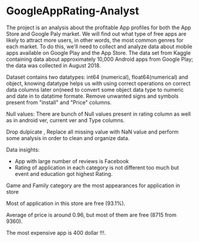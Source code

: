 # GoogleAppRating-Analyst 

The project is an analysis about the profitable App profiles for both the App Store and Google Paly market.
We will find out what type of free apps are likely to attract more users, in other words, the most common genres for each market.
To do this, we'll need to collect and analyze data about mobile apps available on Google Play and the App Store.
The data set from Kaggle containing data about approximately 10,000 Android apps from Google Play; the data was collected in August 2018. 



Dataset contains two datatypes: int64 (numerical), float64(numerical) and object, knowing datatype helps us with using correct operations on correct data columns later on(need to convert some object data type to numeric and date in to datatime formate. Remove unwanted signs and symbols present from "install" and "Price" columns. 

Null values: There are bunch of Null values present in rating column as well as in android ver, current ver and Type columns.

Drop dulpicate , Replace all missing value with NaN value and perform some analysis in order to clean and organize data.


Data insights:
- App with large number of reviews is Facebook
- Rating of application in each category is not different too much but event and education got highest Rating.

Game and Family category are the most appearances for application in store

Most of application in this store are free (93.1%).

Average of price is around 0.96, but most of them are free (8715 from 9360).

The most expensive app is 400 dollar !!!.

